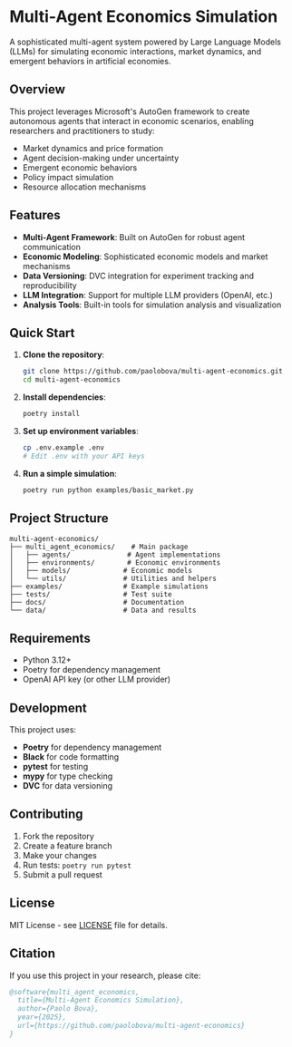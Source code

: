 # Multi-Agent Economics Simulation

A sophisticated multi-agent system powered by Large Language Models (LLMs) for simulating economic interactions, market dynamics, and emergent behaviors in artificial economies.

## Overview

This project leverages Microsoft's AutoGen framework to create autonomous agents that interact in economic scenarios, enabling researchers and practitioners to study:

- Market dynamics and price formation
- Agent decision-making under uncertainty
- Emergent economic behaviors
- Policy impact simulation
- Resource allocation mechanisms

## Features

- **Multi-Agent Framework**: Built on AutoGen for robust agent communication
- **Economic Modeling**: Sophisticated economic models and market mechanisms
- **Data Versioning**: DVC integration for experiment tracking and reproducibility
- **LLM Integration**: Support for multiple LLM providers (OpenAI, etc.)
- **Analysis Tools**: Built-in tools for simulation analysis and visualization

## Quick Start

1. **Clone the repository**:
   ```bash
   git clone https://github.com/paolobova/multi-agent-economics.git
   cd multi-agent-economics
   ```

2. **Install dependencies**:
   ```bash
   poetry install
   ```

3. **Set up environment variables**:
   ```bash
   cp .env.example .env
   # Edit .env with your API keys
   ```

4. **Run a simple simulation**:
   ```bash
   poetry run python examples/basic_market.py
   ```

## Project Structure

```
multi-agent-economics/
├── multi_agent_economics/    # Main package
│   ├── agents/              # Agent implementations
│   ├── environments/        # Economic environments
│   ├── models/             # Economic models
│   └── utils/              # Utilities and helpers
├── examples/               # Example simulations
├── tests/                  # Test suite
├── docs/                   # Documentation
└── data/                   # Data and results
```

## Requirements

- Python 3.12+
- Poetry for dependency management
- OpenAI API key (or other LLM provider)

## Development

This project uses:
- **Poetry** for dependency management
- **Black** for code formatting
- **pytest** for testing
- **mypy** for type checking
- **DVC** for data versioning

## Contributing

1. Fork the repository
2. Create a feature branch
3. Make your changes
4. Run tests: `poetry run pytest`
5. Submit a pull request

## License

MIT License - see [LICENSE](LICENSE) file for details.

## Citation

If you use this project in your research, please cite:

```bibtex
@software{multi_agent_economics,
  title={Multi-Agent Economics Simulation},
  author={Paolo Bova},
  year={2025},
  url={https://github.com/paolobova/multi-agent-economics}
}
```
